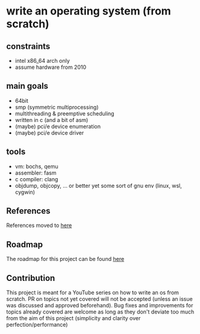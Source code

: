# write an operating system (from scratch)

## constraints
- intel x86_64 arch only
- assume hardware from 2010

## main goals
- 64bit
- smp (symmetric multiprocessing)
- multithreading & preemptive scheduling
- written in c (and a bit of asm)
- (maybe) pci/e device enumeration
- (maybe) pci/e device driver

## tools
- vm: bochs, qemu
- assembler: fasm
- c compiler: clang
- objdump, objcopy, ... or better yet some sort of gnu env (linux, wsl, cygwin)

## References
References moved to [here](REFERENCES.md)

## Roadmap
The roadmap for this project can be found [here](ROADMAP.md)

## Contribution
This project is meant for a YouTube series on how to write an os from scratch. PR on topics not yet covered will not be accepted (unless an issue was discussed and approved beforehand).
Bug fixes and improvements for topics already covered are welcome as long as they don't deviate too much from the aim of this project (simplicity and clarity over perfection/performance)